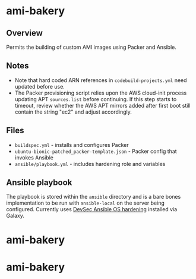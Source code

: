 # ami-bakery

## Overview

Permits the building of custom AMI images using Packer and Ansible.

## Notes

- Note that hard coded ARN references in `codebuild-projects.yml` need updated before use.
- The Packer provisioning script relies upon the AWS cloud-init process updating APT `sources.list` before continuing. If this step starts to timeout, review whether the AWS APT mirrors added after first boot still contain the string "ec2" and adjust accordingly.

## Files

* `buildspec.yml` - installs and configures Packer
* `ubuntu-bionic-patched_packer-template.json` - Packer config that invokes Ansible
* `ansible/playbook.yml` - includes hardening role and variables

## Ansible playbook

The playbook is stored within the `ansible` directory and is a bare bones implementation to be run with `ansible-local` on the server being configured.
Currently uses [DevSec Ansible OS hardening](https://github.com/dev-sec/ansible-os-hardening) installed via Galaxy.
# ami-bakery
# ami-bakery
